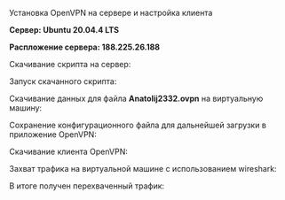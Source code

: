 ﻿

Установка OpenVPN на сервере и настройка клиента

**Сервер: Ubuntu 20.04.4 LTS**

**Распложение сервера: 188.225.26.188**

Скачивание скрипта на сервер:

Запуск скачанного скрипта:





Скачивание данных для файла **Anatolij2332.ovpn** на виртуальную машину:

Сохранение конфигурационного файла для дальнейшей загрузки в приложение OpenVPN:





Скачивание клиента OpenVPN:









Захват трафика на виртуальной машине с использованием wireshark:





В итоге получен перехваченный трафик:

